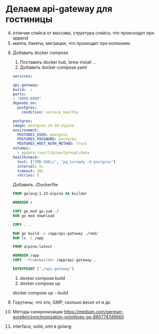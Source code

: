 # Делаем api-gateway для гостиницы

<!-- 1. Напиши hello world и запусти
2. 
    Добавить ручки: (пример https://go.dev/doc/tutorial/web-service-gin)
    (будем исопльзовать gin)
    В main.go без БД
    1. Создать гостя `POST` `/guest` body{"name", ...} reponse 203, {"id"}
    2. Обновить `GET` `/guest/:id` body{"name", ...} reponse 200, {"id"} 
    3. Обновить `PUT` `/guest` body{"name", ...} reponse 200, {"id"} 
    4. Удалить `DELETE` `/guest/:id` reponse 200

3. В постмане отправить запросы и проверить -->

4. отличие слайса от массива, структура слайса, что происходит при append
5. маппа, бакеты, миграции, что проиходит при коллизиях

<!-- 6. переход с переменной на базу -->
<!-- 7. добавить таблицу guest -->

8. Добавить docker compose
    1. Поставить docker hub, brew install ...
    2. Добавить docker-compose.yaml
    ```yaml
    services:

    api-gateway:
    build: ./
    ports:
    - "8080:8080"
    depends_on:
      postgres:
        condition: service_healthy

    postgres:
    image: postgres:14.10-alpine
    environment:
      POSTGRES_USER: postgres
      POSTGRES_PASSWORD: postgres
      POSTGRES_HOST_AUTH_METHOD: trust
    volumes:
      - pgdata:/var/lib/postgresql/data  
    healthcheck:
      test: ["CMD-SHELL", "pg_isready -U postgres"]
      interval: 5s
      timeout: 10s
      retries: 5
    ```

    Добавить ./Dockerfile
    ```Dockerfile
    FROM golang:1.23-alpine AS builder

    WORKDIR /

    COPY go.mod go.sum ./
    RUN go mod download

    COPY . .

    RUN go build -o /app/api-gateway ./cmd/
    RUN ls -l /app

    FROM alpine:latest 

    WORKDIR /app
    COPY --from=builder /app/api-gateway .

    ENTRYPOINT ["./api-gateway"]
    ```

    1. docker compose build
    2. docker compose up

    docker compose up --build


9. Горутины, что это, GMP, сколько весит от и до
10. Методы синхронизации https://medium.com/german-gorelkin/synchronization-primitives-go-8857747d9660
11. interface, solid, опп в golang